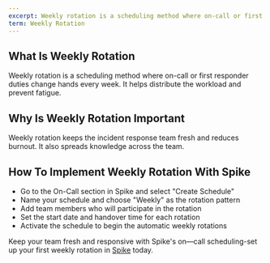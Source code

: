 ```yaml
---
excerpt: Weekly rotation is a scheduling method where on-call or first responder duties change hands every week.
term: Weekly Rotation
---
```

## What Is Weekly Rotation

Weekly rotation is a scheduling method where on-call or first responder duties change hands every week. It helps distribute the workload and prevent fatigue.

## Why Is Weekly Rotation Important

Weekly rotation keeps the incident response team fresh and reduces burnout. It also spreads knowledge across the team.

## How To Implement Weekly Rotation With Spike

- Go to the On-Call section in Spike and select "Create Schedule"
- Name your schedule and choose "Weekly" as the rotation pattern
- Add team members who will participate in the rotation
- Set the start date and handover time for each rotation
- Activate the schedule to begin the automatic weekly rotations

Keep your team fresh and responsive with Spike's on—call scheduling-set up your first weekly rotation in [Spike](https://app.spike.sh/signup) today.